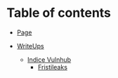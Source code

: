 # Table of contents

* [Page](README.md)

* [WriteUps](writeups/WriteUps.md)
  * [Indice Vulnhub](writeups/vulnhub/vulnhub_index.md)
    * [Fristileaks](writeups/vulnhub/fristileaks.md)